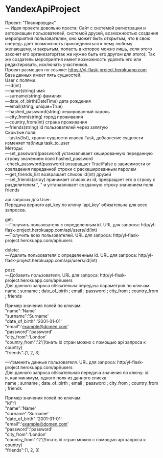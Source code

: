 # YandexApiProject
Проект: "Планировщик"\
— Идея проекта довольно проста: Сайт с системой регистрации и авторизации пользователей, системой друзей, возможностью создания мероприятия пользователем, оно может быть открытым, что в свою очередь дает возможность присоединиться к нему любому желающему, и закрытым, попасть в которое можно лишь, если этого захочет его организатор(так же нужно быть его другом для этого). Так же создатель мероприятия имеет возможность удалить его или редактировать, исключать участников.\
Проект размещен по ссылке: https://yl-flask-project.herokuapp.com \
База данных имеет пять сущностей.\
User с полями: \
—id(int)\
—name(string) имя\
—surname(string) фамилия\
—date_of_birth(DateTime) дата рождения\
—email(string, unique=True)\
—hashed_password(string) хешированный пароль\
—city_from(string) город проживания\
—country_from(int) страна проживания\
—friends(string) id пользователей через запятую\
Скрытые поля: \
—tasks(list), хранит сущности класса Task, добавление сущности изменяет таблица task_to_user \
Методы: \
—set_password(password) устанавливает хешированную переданную строку значением поля hashed_password \
-check_password(password) возвращает True/False в зависимости от совпадения переданной строки с расхешированным паролем \
—get_friends_list возвращает список id(int) друзей \
—set_friends(array) принимает список из id, превращает его в строку с разделителем ", " и устанавливает созданную строку значением поля friends

api запросы для User: \
Передача верного api_key по ключу 'api_key' обязательна для всех запросов.

get: \
—Получить пользователя с определенным id. URL для запроса: http/yl-flask-project.herokuapp.com/api/users/id(int) \
—Получить всех пользователей. URL для запроса: http/yl-flask-project.herokuapp.com/api/users

delete: \
—Удалить пользователя с определенным id. URL для запроса: http/yl-flask-project.herokuapp.com/api/users/id(int)

post: \
—Добавить пользователя. URL для запроса: http/yl-flask-project.herokuapp.com/api/users \
Для данного запроса обязательна передача параметров по ключам: \
name ; surname ; date_of_birth ; email ; password ; city_from ; country_from ; friends

Пример значения полей по ключам: \
"name":'Name' \
"surname":'Surname' \
"date_of_birth":'2001-01-01' \
"email":'example@domen.com' \
"password":'password' \
"city_from":'London' \
"country_from":'2'(Узнать id стран можно с помощью api запроса к country) \
"friends":[1, 2, 3]

—Изменить данные пользователя. URL для запроса: http/yl-flask-project.herokuapp.com/api/users \
Для данного запроса обязательная передача значения по ключу: id \
и, как минимум, одного поля из данного списка: \
name ; surname ; date_of_birth ; email ; password ; city_from ; country_from ; friends

Пример значения полей по ключам: \
"id":1 \
"name":'Name' \
"surname":'Surname' \
"date_of_birth":'2001-01-01' \
"email":'example@domen.com' \
"password":'password' \
"city_from":'London' \
"country_from":'2'(Узнать id стран можно с помощью api запроса к country) \
"friends":[1, 2, 3]

